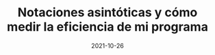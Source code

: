 ---
title: Notaciones asintóticas y cómo medir la eficiencia de mi programa
excerpt: >-
  Las notaciones asintóticas son una herramienta casi indispensable para un programador, que permite medir la eficiencia de nuestros.
date: '2021-10-26'
thumb_image: https://media-exp1.licdn.com/dms/image/C4D12AQHYurTIbk8lZg/article-cover_image-shrink_720_1280/0/1635275187708?e=1642636800&v=beta&t=FAmwj7sPyIP_ryAnzp73KxQwr9k3jUF7vRpYwbyxeLA
thumb_image_alt: A leather notebook and a pen on a wooden working table
image: images/11.jpg
image_alt: A leather notebook and a pen on a wooden working table
seo:
  title: Notaciones asintóticas y cómo medir la eficiencia de mi programa
  description: >-
    Las notaciones asintóticas son una herramienta casi indispensable para un programador, que permite medir la eficiencia de nuestros.
  extra:
    - name: 'og:type'
      value: article
      keyName: property
    - name: 'og:title'
      value: Notaciones asintóticas y cómo medir la eficiencia de mi programa
      keyName: property
    - name: 'og:description'
      value: >-
        Las notaciones asintóticas son una herramienta casi indispensable para un programador, que permite medir la eficiencia de nuestros.
      keyName: property
    - name: 'og:image'
      value: images/11.jpg
      keyName: property
      relativeUrl: true
    - name: 'twitter:card'
      value: summary_large_image
    - name: 'twitter:title'
      value: Notaciones asintóticas y cómo medir la eficiencia de mi programa
    - name: 'twitter:description'
      value: >-
        Las notaciones asintóticas son una herramienta casi indispensable para un programador, que permite medir la eficiencia de nuestros.
    - name: 'twitter:image'
      value: images/11.jpg
      relativeUrl: true
layout: post
---